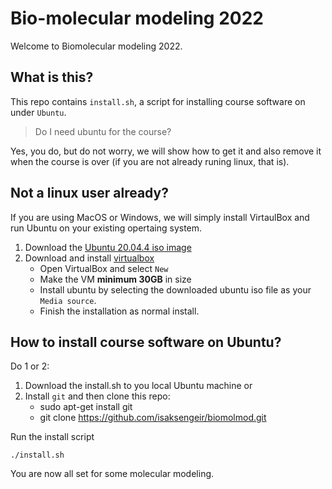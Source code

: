 # Bio-molecular modeling 2022
Welcome to Biomolecular modeling 2022.


## What is this?
This repo contains `install.sh`, a script for installing course
software on under `Ubuntu`.
> Do I need ubuntu for the course?

Yes, you do, but do not worry, we will show how to get it and also remove it when the course is over (if you are not already runing linux, that is).

## Not a linux user already?
If you are using MacOS or Windows, we will simply install VirtaulBox and run Ubuntu on your existing opertaing system.
1. Download the [Ubuntu 20.04.4 iso image](https://ubuntu.com/download/desktop)
2. Download and install [virtualbox](https://virtualbox.org)
	- Open VirtualBox and select `New`
	- Make the VM **minimum 30GB** in size
	- Install ubuntu by selecting the downloaded ubuntu iso file as your `Media source`.
	- Finish the installation as normal install.

## How to install course software on Ubuntu?
Do 1 or 2:
1. Download the install.sh to you local Ubuntu machine or
2. Install `git` and then clone this repo:
   - sudo apt-get install git
   - git clone https://github.com/isaksengeir/biomolmod.git

Run the install script
```bash=1
./install.sh
```

You are now all set for some molecular modeling. 

	 

